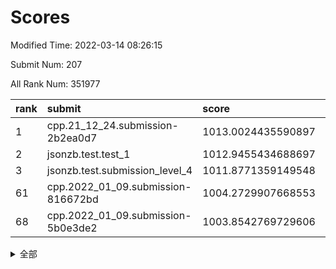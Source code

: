 # Scores

Modified Time: 2022-03-14 08:26:15

Submit Num: 207

All Rank Num: 351977

| rank |               submit               |       score        |       sigma        | pk_num |
| :--- | :--------------------------------- | :----------------- | :----------------- | :----- |
| 1    | cpp.21_12_24.submission-2b2ea0d7   | 1013.0024435590897 | 0.7973615876610891 | 6804   |
| 2    | jsonzb.test.test_1                 | 1012.9455434688697 | 0.7806531367597398 | 6801   |
| 3    | jsonzb.test.submission_level_4     | 1011.8771359149548 | 0.7922082636506537 | 6802   |
| 61   | cpp.2022_01_09.submission-816672bd | 1004.2729907668553 | 0.7115003870899547 | 6803   |
| 68   | cpp.2022_01_09.submission-5b0e3de2 | 1003.8542769729606 | 0.7175893364900482 | 6802   |


<details>
<summary>全部</summary>

| rank |                 submit                 |       score        |       sigma        | pk_num |
| :--- | :------------------------------------- | :----------------- | :----------------- | :----- |
| 1    | cpp.21_12_24.submission-2b2ea0d7       | 1013.0024435590897 | 0.7973615876610891 | 6804   |
| 2    | jsonzb.test.test_1                     | 1012.9455434688697 | 0.7806531367597398 | 6801   |
| 3    | jsonzb.test.submission_level_4         | 1011.8771359149548 | 0.7922082636506537 | 6802   |
| 4    | gobigger.level_3.submission_level_3_12 | 1011.452901772884  | 0.7974336977273663 | 6802   |
| 5    | gobigger.level_3.submission_level_3_30 | 1011.2624071157919 | 0.7753102890131655 | 6808   |
| 6    | gobigger.level_3.submission_level_3_38 | 1011.2148857239395 | 0.7667012484246166 | 6807   |
| 7    | gobigger.level_3.submission_level_3_27 | 1011.0787143588578 | 0.7875719380709247 | 6805   |
| 8    | gobigger.level_3.submission_level_3_13 | 1010.9425384450151 | 0.7742865032061315 | 6799   |
| 9    | gobigger.level_3.submission_level_3_37 | 1010.8028877263773 | 0.758778888136259  | 6803   |
| 10   | gobigger.level_3.submission_level_3_47 | 1010.7289941450265 | 0.7791415883850465 | 6805   |
| 11   | gobigger.level_3.submission_level_3_6  | 1010.723356891056  | 0.7734652256376056 | 6802   |
| 12   | gobigger.level_3.submission_level_3_0  | 1010.64968421718   | 0.7386251111034753 | 6805   |
| 13   | gobigger.level_3.submission_level_3_45 | 1010.6480705191448 | 0.7670592509548488 | 6802   |
| 14   | gobigger.level_3.submission_level_3_2  | 1010.5810018806123 | 0.7536934705543229 | 6798   |
| 15   | gobigger.level_3.submission_level_3_33 | 1010.5395320531853 | 0.7728743934473732 | 6797   |
| 16   | gobigger.level_3.submission_level_3_18 | 1010.512795877035  | 0.7551744360289594 | 6805   |
| 17   | gobigger.level_3.submission_level_3_48 | 1010.475702884707  | 0.7441908159321143 | 6800   |
| 18   | gobigger.level_3.submission_level_3_9  | 1010.4748665621349 | 0.7647769504337004 | 6804   |
| 19   | gobigger.level_3.submission_level_3_7  | 1010.4334777459458 | 0.7666989442781754 | 6802   |
| 20   | gobigger.level_3.submission_level_3_14 | 1010.4228136743562 | 0.746216944384788  | 6805   |
| 21   | gobigger.level_3.submission_level_3_5  | 1010.3155485805721 | 0.758350109316052  | 6800   |
| 22   | gobigger.level_3.submission_level_3_41 | 1010.2660682309648 | 0.7596713452033321 | 6803   |
| 23   | gobigger.level_3.submission_level_3_11 | 1010.256721922147  | 0.7453659192693212 | 6798   |
| 24   | gobigger.level_3.submission_level_3_46 | 1010.2065410298163 | 0.757706045330314  | 6800   |
| 25   | gobigger.level_3.submission_level_3_16 | 1010.1948316346861 | 0.7404201460743149 | 6802   |
| 26   | gobigger.level_3.submission_level_3_19 | 1010.1934345417478 | 0.7650949757888396 | 6799   |
| 27   | gobigger.level_3.submission_level_3_29 | 1010.0900507792928 | 0.7501000730594262 | 6805   |
| 28   | gobigger.level_3.submission_level_3_24 | 1010.038039004082  | 0.7408756312498423 | 6809   |
| 29   | gobigger.level_3.submission_level_3_44 | 1010.0079291629312 | 0.7490887543772613 | 6802   |
| 30   | gobigger.level_3.submission_level_3_49 | 1009.9565154043859 | 0.7872170193146875 | 6795   |
| 31   | gobigger.level_3.submission_level_3_26 | 1009.8844081251605 | 0.7688159936253812 | 6796   |
| 32   | gobigger.level_3.submission_level_3_20 | 1009.8795636631652 | 0.7429635409139055 | 6795   |
| 33   | gobigger.level_3.submission_level_3_8  | 1009.8158225979167 | 0.7629109980152549 | 6802   |
| 34   | gobigger.level_3.submission_level_3_22 | 1009.7217595855144 | 0.7485691427316865 | 6802   |
| 35   | gobigger.level_3.submission_level_3_21 | 1009.6938368630507 | 0.7514155081852988 | 6810   |
| 36   | gobigger.level_3.submission_level_3_40 | 1009.6384138090373 | 0.767431682386904  | 6806   |
| 37   | gobigger.level_3.submission_level_3_36 | 1009.6012704281375 | 0.7675714509846937 | 6794   |
| 38   | gobigger.level_3.submission_level_3_3  | 1009.5770351454099 | 0.7544838596386613 | 6807   |
| 39   | gobigger.level_3.submission_level_3_10 | 1009.5546904265985 | 0.7556145797344571 | 6799   |
| 40   | gobigger.level_3.submission_level_3_1  | 1009.5406051336064 | 0.7591624174911221 | 6804   |
| 41   | gobigger.level_3.submission_level_3_34 | 1009.5320892100972 | 0.755059711133329  | 6805   |
| 42   | gobigger.level_3.submission_level_3_32 | 1009.4228519517441 | 0.7473780889623827 | 6804   |
| 43   | gobigger.level_3.submission_level_3_35 | 1009.419957125147  | 0.7352504022922611 | 6804   |
| 44   | gobigger.level_3.submission_level_3_25 | 1009.3064874185031 | 0.7376433923054967 | 6804   |
| 45   | gobigger.level_3.submission_level_3_39 | 1009.2849227251983 | 0.7513636992355732 | 6803   |
| 46   | gobigger.level_3.submission_level_3_43 | 1009.2503075139505 | 0.7662574254639846 | 6804   |
| 47   | gobigger.level_3.submission_level_3_17 | 1009.2268109642257 | 0.7541272114032147 | 6805   |
| 48   | gobigger.level_3.submission_level_3_15 | 1009.2083053553579 | 0.7437733812072845 | 6799   |
| 49   | gobigger.level_3.submission_level_3_28 | 1009.2066077030202 | 0.7539108161220816 | 6803   |
| 50   | gobigger.level_3.submission_level_3_42 | 1009.0643930068401 | 0.7511759577636626 | 6801   |
| 51   | gobigger.level_3.submission_level_3_31 | 1009.0459436210035 | 0.749491389639978  | 6805   |
| 52   | gobigger.level_3.submission_level_3_23 | 1008.7980985494589 | 0.7409927986567303 | 6801   |
| 53   | gobigger.level_3.submission_level_3_4  | 1008.5598366327772 | 0.7566208775611084 | 6801   |
| 54   | gobigger.level_1.submission_level_1_40 | 1005.2981380557662 | 0.7333816702288615 | 6795   |
| 55   | gobigger.level_1.submission_level_1_9  | 1005.2598480275341 | 0.7218876255184673 | 6801   |
| 56   | gobigger.level_1.submission_level_1_49 | 1005.0679570181379 | 0.7152545769998163 | 6799   |
| 57   | gobigger.level_1.submission_level_1_6  | 1004.7440936020462 | 0.7242696515878826 | 6801   |
| 58   | gobigger.level_1.submission_level_1_44 | 1004.7232466072514 | 0.722833271849263  | 6802   |
| 59   | gobigger.level_1.submission_level_1_41 | 1004.5681062355918 | 0.7376996333459286 | 6800   |
| 60   | gobigger.level_1.submission_level_1_3  | 1004.532036426445  | 0.7179166191844967 | 6801   |
| 61   | cpp.2022_01_09.submission-816672bd     | 1004.2729907668553 | 0.7115003870899547 | 6803   |
| 62   | gobigger.level_1.submission_level_1_13 | 1004.1647603123795 | 0.7269840042109549 | 6800   |
| 63   | gobigger.level_1.submission_level_1_11 | 1004.1588928885434 | 0.7308748603960836 | 6800   |
| 64   | gobigger.level_1.submission_level_1_25 | 1004.1155420554483 | 0.7227937116145283 | 6805   |
| 65   | gobigger.level_1.submission_level_1_21 | 1003.9638422755503 | 0.7056136923248579 | 6801   |
| 66   | gobigger.level_1.submission_level_1_37 | 1003.963524906949  | 0.7132007027594037 | 6795   |
| 67   | gobigger.level_1.submission_level_1_23 | 1003.9001923803443 | 0.7305889706477531 | 6796   |
| 68   | cpp.2022_01_09.submission-5b0e3de2     | 1003.8542769729606 | 0.7175893364900482 | 6802   |
| 69   | gobigger.level_1.submission_level_1_0  | 1003.8287621936882 | 0.7129494481989114 | 6804   |
| 70   | gobigger.level_1.submission_level_1_28 | 1003.6704039109597 | 0.7323042612318932 | 6795   |
| 71   | gobigger.level_1.submission_level_1_46 | 1003.6670188322842 | 0.7282176998878266 | 6801   |
| 72   | gobigger.level_1.submission_level_1_29 | 1003.6577082624972 | 0.7186430720709301 | 6804   |
| 73   | gobigger.level_1.submission_level_1_1  | 1003.6558651083583 | 0.7079771883897533 | 6801   |
| 74   | gobigger.level_1.submission_level_1_16 | 1003.6179716832776 | 0.7180288612682844 | 6797   |
| 75   | gobigger.level_1.submission_level_1_33 | 1003.6027597950573 | 0.7203635715279623 | 6799   |
| 76   | gobigger.level_1.submission_level_1_14 | 1003.5358110190679 | 0.715970154706621  | 6798   |
| 77   | gobigger.level_1.submission_level_1_7  | 1003.4841694435437 | 0.7155325663387073 | 6801   |
| 78   | gobigger.level_1.submission_level_1_10 | 1003.3970507083438 | 0.7065463359601409 | 6799   |
| 79   | gobigger.level_1.submission_level_1_22 | 1003.3785809820977 | 0.719521588584997  | 6805   |
| 80   | gobigger.level_1.submission_level_1_20 | 1003.3775967784538 | 0.7199341247696195 | 6799   |
| 81   | gobigger.level_1.submission_level_1_2  | 1003.2405988002633 | 0.7151510572151878 | 6797   |
| 82   | gobigger.level_1.submission_level_1_27 | 1003.2096371376356 | 0.7268761941086701 | 6802   |
| 83   | gobigger.level_1.submission_level_1_15 | 1003.1795180219127 | 0.7130206795609748 | 6803   |
| 84   | gobigger.level_1.submission_level_1_12 | 1003.0735288288895 | 0.7154844814364708 | 6802   |
| 85   | gobigger.level_1.submission_level_1_24 | 1003.0512150088554 | 0.7216170061540841 | 6800   |
| 86   | gobigger.level_1.submission_level_1_36 | 1003.0274135519136 | 0.7166861129951825 | 6800   |
| 87   | gobigger.level_1.submission_level_1_18 | 1003.0097390198027 | 0.7213150119425122 | 6804   |
| 88   | gobigger.level_1.submission_level_1_4  | 1003.0040591126202 | 0.7166689330621548 | 6802   |
| 89   | gobigger.level_1.submission_level_1_26 | 1002.9989265486079 | 0.7218805220165555 | 6809   |
| 90   | gobigger.level_1.submission_level_1_31 | 1002.9260771126385 | 0.7146711889643489 | 6801   |
| 91   | gobigger.level_1.submission_level_1_30 | 1002.8551573714369 | 0.7186922836381958 | 6801   |
| 92   | gobigger.level_1.submission_level_1_48 | 1002.6972154332951 | 0.7089573194416675 | 6796   |
| 93   | gobigger.level_1.submission_level_1_5  | 1002.6907022228952 | 0.7016241928198267 | 6801   |
| 94   | gobigger.level_1.submission_level_1_32 | 1002.6751372931286 | 0.7112085141885489 | 6800   |
| 95   | gobigger.level_1.submission_level_1_43 | 1002.5949782139207 | 0.7176426602295014 | 6802   |
| 96   | gobigger.level_1.submission_level_1_17 | 1002.5923130132626 | 0.7300858133213537 | 6802   |
| 97   | gobigger.level_1.submission_level_1_45 | 1002.4011894372894 | 0.7021711629716425 | 6804   |
| 98   | gobigger.level_1.submission_level_1_34 | 1002.3959334289237 | 0.711518482828688  | 6804   |
| 99   | gobigger.level_1.submission_level_1_8  | 1002.3757975280456 | 0.7300520597633231 | 6805   |
| 100  | gobigger.level_1.submission_level_1_47 | 1002.3458388171084 | 0.7198023533879666 | 6798   |
| 101  | gobigger.level_1.submission_level_1_38 | 1002.3388626784275 | 0.7131100938313116 | 6798   |
| 102  | gobigger.level_1.submission_level_1_42 | 1002.3066167734868 | 0.720679850816964  | 6803   |
| 103  | gobigger.level_1.submission_level_1_35 | 1002.2005230511651 | 0.7193292997696948 | 6802   |
| 104  | gobigger.level_1.submission_level_1_19 | 1001.5607710674498 | 0.7097765109910059 | 6802   |
| 105  | gobigger.level_1.submission_level_1_39 | 1001.2023394964859 | 0.713060929177013  | 6801   |
| 106  | gobigger.random.submission_random_8    | 997.6422744004215  | 0.7015307270071669 | 6798   |
| 107  | gobigger.random.submission_random_0    | 997.5438206248766  | 0.7104929268689681 | 6799   |
| 108  | gobigger.random.submission_random_19   | 997.2582008611038  | 0.7135907604817697 | 6797   |
| 109  | gobigger.random.submission_random_22   | 997.0438966504373  | 0.7101885667809803 | 6801   |
| 110  | gobigger.random.submission_random_26   | 996.8634215691632  | 0.7118429205921745 | 6798   |
| 111  | gobigger.random.submission_random_9    | 996.8225143339605  | 0.7072242630341347 | 6807   |
| 112  | gobigger.random.submission_random_36   | 996.6960871023757  | 0.7147647109042986 | 6803   |
| 113  | gobigger.random.submission_random_47   | 996.6361084183405  | 0.7021877944668641 | 6802   |
| 114  | gobigger.random.submission_random_6    | 996.6061465824881  | 0.7092986291700467 | 6802   |
| 115  | gobigger.random.submission_random_39   | 996.5678843154079  | 0.7148374937309396 | 6794   |
| 116  | gobigger.random.submission_random_13   | 996.5228019933745  | 0.7080619274381138 | 6804   |
| 117  | gobigger.random.submission_random_2    | 996.510063906226   | 0.6962834877353719 | 6801   |
| 118  | gobigger.random.submission_random_43   | 996.5014468312193  | 0.7114848542314234 | 6798   |
| 119  | gobigger.random.submission_random_37   | 996.4772561855295  | 0.6978184886605892 | 6801   |
| 120  | gobigger.random.submission_random_49   | 996.4267828585248  | 0.7109041805858639 | 6802   |
| 121  | gobigger.random.submission_random_42   | 996.3303698259482  | 0.7046280476865133 | 6803   |
| 122  | gobigger.random.submission_random_21   | 996.3200388133783  | 0.7105374904058028 | 6804   |
| 123  | gobigger.random.submission_random_38   | 996.2434977742348  | 0.7127232709984798 | 6801   |
| 124  | gobigger.random.submission_random_28   | 996.1704340817574  | 0.7055033900737723 | 6802   |
| 125  | gobigger.random.submission_random_34   | 996.1546765171602  | 0.7189333915232103 | 6800   |
| 126  | gobigger.random.submission_random_35   | 996.1456018057963  | 0.7160963424214841 | 6803   |
| 127  | gobigger.random.submission_random_29   | 996.1325950748165  | 0.70979852903267   | 6798   |
| 128  | gobigger.random.submission_random_10   | 996.0849587969979  | 0.70942277074486   | 6802   |
| 129  | gobigger.random.submission_random_25   | 996.0787984098633  | 0.6955553738431569 | 6806   |
| 130  | gobigger.random.submission_random_5    | 996.0247204705195  | 0.7158761773249535 | 6801   |
| 131  | gobigger.random.submission_random_32   | 995.9318447902513  | 0.7159905143869486 | 6807   |
| 132  | gobigger.random.submission_random_40   | 995.8907117491476  | 0.7111080653978983 | 6800   |
| 133  | gobigger.random.submission_random_33   | 995.8178529980745  | 0.7175537633371254 | 6802   |
| 134  | gobigger.random.submission_random_48   | 995.7928565212367  | 0.7127061049329515 | 6800   |
| 135  | gobigger.random.submission_random_31   | 995.774915753605   | 0.7056814595336997 | 6799   |
| 136  | gobigger.random.submission_random_7    | 995.7717054790147  | 0.711107360801394  | 6803   |
| 137  | gobigger.random.submission_random_1    | 995.7524920114363  | 0.7112384499311559 | 6804   |
| 138  | gobigger.random.submission_random_27   | 995.7438062544516  | 0.7233076656215979 | 6797   |
| 139  | gobigger.random.submission_random_18   | 995.7420993890561  | 0.7013418755943983 | 6797   |
| 140  | gobigger.random.submission_random_3    | 995.7204343793152  | 0.7125647226528224 | 6798   |
| 141  | gobigger.random.submission_random_20   | 995.6875465403983  | 0.7221536271943545 | 6800   |
| 142  | gobigger.random.submission_random_14   | 995.6608835937398  | 0.7027683691470002 | 6802   |
| 143  | gobigger.random.submission_random_12   | 995.5382777045075  | 0.720800405923617  | 6802   |
| 144  | gobigger.random.submission_random_41   | 995.5291707920824  | 0.7067045104917101 | 6802   |
| 145  | gobigger.random.submission_random_17   | 995.5180029302958  | 0.7096044877061953 | 6800   |
| 146  | gobigger.random.submission_random_15   | 995.4768942674367  | 0.7040298681906666 | 6800   |
| 147  | gobigger.random.submission_random_24   | 995.3385660515361  | 0.7181842284706487 | 6802   |
| 148  | gobigger.random.submission_random_11   | 995.3090331303671  | 0.7094666804036732 | 6795   |
| 149  | gobigger.random.submission_random_4    | 995.2040453903004  | 0.7192981551688546 | 6799   |
| 150  | gobigger.random.submission_random_23   | 995.11280057391    | 0.7172222383243139 | 6805   |
| 151  | gobigger.random.submission_random_45   | 994.9976935843964  | 0.7145700479639706 | 6799   |
| 152  | gobigger.random.submission_random_30   | 994.842183237827   | 0.7231228992705601 | 6803   |
| 153  | gobigger.random.submission_random_44   | 994.6611610767287  | 0.7207895008880021 | 6803   |
| 154  | gobigger.random.submission_random_46   | 994.55336197102    | 0.7105741029385682 | 6797   |
| 155  | gobigger.random.submission_random_16   | 994.5268418474698  | 0.7189066862503767 | 6800   |
| 156  | gobigger.level_2.submission_level_2_35 | 994.2496879564417  | 0.7264577451705335 | 6799   |
| 157  | gobigger.level_2.submission_level_2_2  | 993.9788499426315  | 0.7280409082715661 | 6799   |
| 158  | gobigger.level_2.submission_level_2_45 | 993.9123315996559  | 0.7301666167999326 | 6803   |
| 159  | gobigger.level_2.submission_level_2_34 | 993.7422086082906  | 0.7431288581281458 | 6802   |
| 160  | gobigger.level_2.submission_level_2_49 | 993.6733186825452  | 0.7476813548232358 | 6803   |
| 161  | gobigger.level_2.submission_level_2_42 | 993.6203481123553  | 0.7282607072033697 | 6799   |
| 162  | gobigger.level_2.submission_level_2_46 | 993.5428053313054  | 0.7354680860741165 | 6799   |
| 163  | gobigger.level_2.submission_level_2_10 | 993.4025828725833  | 0.7283913257263508 | 6800   |
| 164  | gobigger.level_2.submission_level_2_23 | 993.2443528148532  | 0.7436445405293653 | 6803   |
| 165  | gobigger.level_2.submission_level_2_21 | 993.0048812891414  | 0.7462420963829235 | 6805   |
| 166  | gobigger.level_2.submission_level_2_26 | 992.9147637727298  | 0.7300423905523205 | 6804   |
| 167  | gobigger.level_2.submission_level_2_15 | 992.8903269642688  | 0.7419766103377643 | 6802   |
| 168  | gobigger.level_2.submission_level_2_14 | 992.8774842365574  | 0.7465283647502022 | 6806   |
| 169  | gobigger.level_2.submission_level_2_6  | 992.8676716983621  | 0.7360102547898563 | 6802   |
| 170  | gobigger.level_2.submission_level_2_30 | 992.825026565311   | 0.7427315061212563 | 6802   |
| 171  | gobigger.level_2.submission_level_2_11 | 992.8008990957287  | 0.7351397113158157 | 6803   |
| 172  | gobigger.level_2.submission_level_2_40 | 992.7588844791115  | 0.7445185297193748 | 6803   |
| 173  | gobigger.level_2.submission_level_2_20 | 992.6319805172436  | 0.7434196952511299 | 6802   |
| 174  | gobigger.level_2.submission_level_2_39 | 992.5557811068599  | 0.7369839813403488 | 6805   |
| 175  | gobigger.level_2.submission_level_2_27 | 992.3427096418582  | 0.7444510049202175 | 6807   |
| 176  | gobigger.level_2.submission_level_2_24 | 992.3389220031602  | 0.7432579064423165 | 6801   |
| 177  | gobigger.level_2.submission_level_2_7  | 992.2690226296686  | 0.7457425510997296 | 6799   |
| 178  | gobigger.level_2.submission_level_2_0  | 992.2634688497501  | 0.7364610191912107 | 6800   |
| 179  | gobigger.level_2.submission_level_2_28 | 992.2511549383596  | 0.7491887377194344 | 6801   |
| 180  | gobigger.level_2.submission_level_2_32 | 992.239308547686   | 0.7739559061878309 | 6803   |
| 181  | gobigger.level_2.submission_level_2_16 | 992.2038771911884  | 0.7372199240964799 | 6803   |
| 182  | gobigger.level_2.submission_level_2_29 | 992.1938423116447  | 0.7400779191501683 | 6804   |
| 183  | gobigger.level_2.submission_level_2_3  | 992.1439312518488  | 0.7395857052076631 | 6801   |
| 184  | gobigger.level_2.submission_level_2_48 | 992.0561756124141  | 0.7431907285497537 | 6806   |
| 185  | gobigger.level_2.submission_level_2_4  | 992.032099891191   | 0.7312679990284646 | 6798   |
| 186  | gobigger.level_2.submission_level_2_19 | 991.7789992020141  | 0.7426533676293617 | 6805   |
| 187  | gobigger.level_2.submission_level_2_1  | 991.7693993648554  | 0.7771654850603248 | 6801   |
| 188  | gobigger.level_2.submission_level_2_44 | 991.5862872706657  | 0.7634306849464051 | 6799   |
| 189  | gobigger.level_2.submission_level_2_47 | 991.3973467731694  | 0.7577201470234416 | 6805   |
| 190  | gobigger.level_2.submission_level_2_33 | 991.3807259001491  | 0.7358356040441043 | 6798   |
| 191  | gobigger.level_2.submission_level_2_22 | 991.176319034435   | 0.7348705552971819 | 6804   |
| 192  | gobigger.level_2.submission_level_2_41 | 991.1673823819967  | 0.7366441634703075 | 6800   |
| 193  | gobigger.level_2.submission_level_2_43 | 991.1496259757159  | 0.7496244038015111 | 6799   |
| 194  | gobigger.level_2.submission_level_2_5  | 991.1270142086935  | 0.7586415928314625 | 6803   |
| 195  | gobigger.level_2.submission_level_2_17 | 991.0493480109725  | 0.7499619532478707 | 6802   |
| 196  | gobigger.level_2.submission_level_2_37 | 991.044697846897   | 0.7517871859488412 | 6800   |
| 197  | gobigger.level_2.submission_level_2_38 | 991.0056109710714  | 0.7378534650817589 | 6804   |
| 198  | gobigger.level_2.submission_level_2_12 | 990.9187850030999  | 0.77662664432992   | 6802   |
| 199  | gobigger.level_2.submission_level_2_36 | 990.7257781586281  | 0.7630291174774504 | 6802   |
| 200  | gobigger.level_2.submission_level_2_13 | 990.5688202012225  | 0.7692079104818609 | 6801   |
| 201  | gobigger.level_2.submission_level_2_31 | 990.3082306554994  | 0.7558450009293658 | 6802   |
| 202  | gobigger.level_2.submission_level_2_25 | 990.208414031632   | 0.7523756180873145 | 6803   |
| 203  | gobigger.level_2.submission_level_2_18 | 990.2050073451561  | 0.7728303905970946 | 6802   |
| 204  | gobigger.level_2.submission_level_2_8  | 989.6008717510892  | 0.7527004645858287 | 6801   |
| 205  | gobigger.level_2.submission_level_2_9  | 989.4127691439725  | 0.7894715597319847 | 6805   |
| 206  | gobigger.none.submission_none_1        | 975.5156199443887  | 1.5196976178724273 | 6798   |
| 207  | gobigger.none.submission_none_0        | 975.0460788710853  | 1.6024343972754271 | 6802   |

</details>